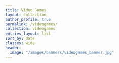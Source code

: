 ```yaml
---
title: Video Games
layout: collection
author_profile: true
permalink: /videogames/
collection: videogames
entries_layout: list
sort_by: date
classes: wide
header:
  image: "/images/banners/videogames_banner.jpg"
---
```

